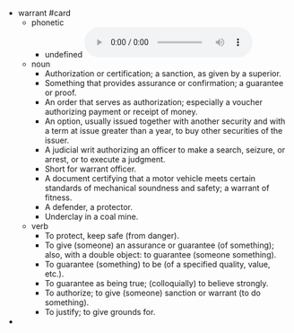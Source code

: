 - warrant #card
	- phonetic
		- undefined
		  <audio controls><source src="https://api.dictionaryapi.dev/media/pronunciations/en/warrant-au.mp3"></audio>
	- noun
		- Authorization or certification; a sanction, as given by a superior.
		- Something that provides assurance or confirmation; a guarantee or proof.
		- An order that serves as authorization; especially a voucher authorizing payment or receipt of money.
		- An option, usually issued together with another security and with a term at issue greater than a year, to buy other securities of the issuer.
		- A judicial writ authorizing an officer to make a search, seizure, or arrest, or to execute a judgment.
		- Short for warrant officer.
		- A document certifying that a motor vehicle meets certain standards of mechanical soundness and safety; a warrant of fitness.
		- A defender, a protector.
		- Underclay in a coal mine.
	- verb
		- To protect, keep safe (from danger).
		- To give (someone) an assurance or guarantee (of something); also, with a double object: to guarantee (someone something).
		- To guarantee (something) to be (of a specified quality, value, etc.).
		- To guarantee as being true; (colloquially) to believe strongly.
		- To authorize; to give (someone) sanction or warrant (to do something).
		- To justify; to give grounds for.
-